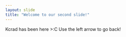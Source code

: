 ```yaml
---
layout: slide
title: "Welcome to our second slide!"
---
```

Kcrad has been here >:C
Use the left arrow to go back!
